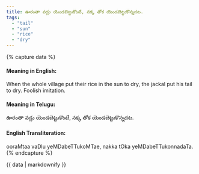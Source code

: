 ```yaml
---
title: ఊరంతా వడ్లు యెండబెట్టుకొంటే, నక్క తోక యెండబెట్టుకొన్నదట.
tags:
  - "tail"
  - "sun"
  - "rice"
  - "dry"
---
```


{% capture data %}
#### Meaning in English:
When the whole village put their rice in the sun to dry, the jackal put his tail to dry.
Foolish imitation.

#### Meaning in Telugu:
ఊరంతా వడ్లు యెండబెట్టుకొంటే, నక్క తోక యెండబెట్టుకొన్నదట.

#### English Transliteration:
ooraMtaa vaDlu yeMDabeTTukoMTae, nakka tOka yeMDabeTTukonnadaTa.
{% endcapture %}

{{ data | markdownify }}

